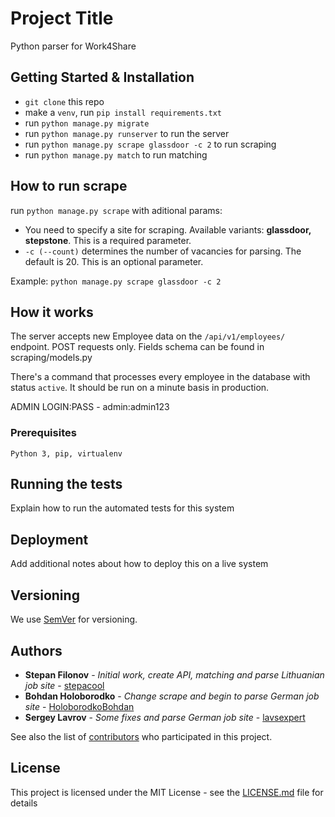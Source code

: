 # Project Title

Python parser for Work4Share

## Getting Started & Installation

- ```git clone``` this repo
- make a ```venv```, run ```pip install requirements.txt```
- run ```python manage.py migrate```
- run ```python manage.py runserver``` to run the server
- run ```python manage.py scrape glassdoor -c 2``` to run scraping
- run ```python manage.py match``` to run matching

## How to run scrape
run ```python manage.py scrape``` with aditional params:
* You need to specify a site for scraping. Available variants: **glassdoor, stepstone**. 
This is a required parameter.
* ```-c (--count)``` determines the number of vacancies for parsing. The default is 20. This is an optional parameter.

Example: ```python manage.py scrape glassdoor -c 2```

## How it works

The server accepts new Employee data on the ```/api/v1/employees/``` endpoint. POST requests only. Fields schema can be found in scraping/models.py

There's a command that processes every employee in the database with status ```active```. It should be run on a minute basis in production.

ADMIN LOGIN:PASS - admin:admin123

### Prerequisites

```
Python 3, pip, virtualenv
```

## Running the tests

Explain how to run the automated tests for this system

## Deployment

Add additional notes about how to deploy this on a live system

## Versioning

We use [SemVer](http://semver.org/) for versioning.

## Authors

* **Stepan Filonov** - *Initial work, create API, matching and parse Lithuanian job site* - [stepacool](https://github.com/stepacool)
* **Bohdan Holoborodko** - *Change scrape and begin to parse German job site* - [HoloborodkoBohdan](https://github.com/HoloborodkoBohdan)
* **Sergey Lavrov** - *Some fixes and parse German job site* - [lavsexpert](https://github.com/lavsexpert)

See also the list of [contributors](https://github.com/your/project/contributors) who participated in this project.

## License

This project is licensed under the MIT License - see the [LICENSE.md](LICENSE.md) file for details
